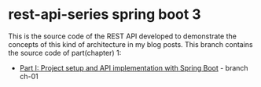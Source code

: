 # rest-api-series spring boot 3

This is the source code of the REST API developed to demonstrate the concepts of this kind of architecture in my blog posts.
This branch contains the source code of part(chapter) 1:

- [Part I: Project setup and API implementation with Spring Boot](https://tiagoamp.medium.com/rest-api-with-spring-boot-3-part-1-aeac7c795f62) - branch ch-01
